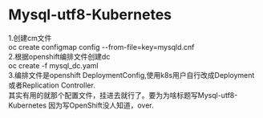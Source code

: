 Mysql-utf8-Kubernetes 
=====================
1.创建cm文件<br>
oc create configmap config --from-file=key=mysqld.cnf <br>
2.根据openshift编排文件创建dc <br>
oc create -f mysql_dc.yaml <br>
3.编排文件是openshift  DeploymentConfig,使用k8s用户自行改成Deployment或者Replication Controller. <br>
其实有用的就那个配置文件，挂进去就行了。要为为啥标题写Mysql-utf8-Kubernetes 因为写OpenShift没人知道，over.
